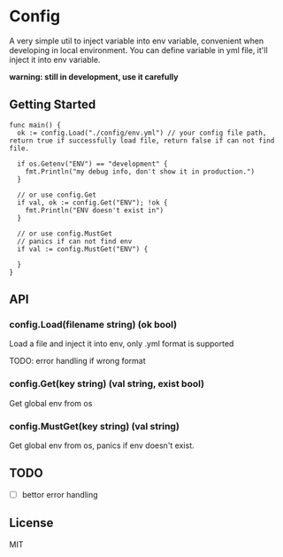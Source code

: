 # Config

A very simple util to inject variable into env variable, convenient when developing in local environment. You can define variable in yml file, it'll inject it into env variable.

**warning: still in development, use it carefully**

## Getting Started

```golang
func main() {
  ok := config.Load("./config/env.yml") // your config file path, return true if successfully load file, return false if can not find file.

  if os.Getenv("ENV") == "development" {
    fmt.Println("my debug info, don't show it in production.")
  }

  // or use config.Get
  if val, ok := config.Get("ENV"); !ok {
    fmt.Println("ENV doesn't exist in")
  }

  // or use config.MustGet
  // panics if can not find env
  if val := config.MustGet("ENV") {

  }
}
```

## API

### config.Load(filename string) (ok bool)

Load a file and inject it into env, only .yml format is supported

TODO: error handling if wrong format

### config.Get(key string) (val string, exist bool)

Get global env from os

### config.MustGet(key string) (val string)

Get global env from os, panics if env doesn't exist.

## TODO

- [ ] bettor error handling

## License

MIT
